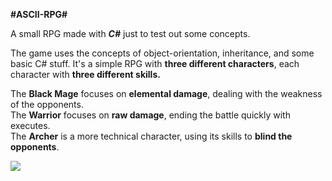 <b>#ASCII-RPG#</b>
                                                             
A small RPG made with <b><i>C#</b></i> just to test out some concepts.

The game uses the concepts of object-orientation, inheritance, and some basic C# stuff.
It's a simple RPG with <b>three different characters</b>, each character with <b>three different skills.</b>     

                  
The <b>Black Mage</b> focuses on <b>elemental damage</b>, dealing with the weakness of the opponents.             
The <b>Warrior</b> focuses on <b>raw damage</b>, ending the battle quickly with executes.           
The <b>Archer</b> is a more technical character, using its skills to <b>blind the opponents</b>.           

<img src="https://media.giphy.com/media/0TSdaKPg3os1ql289i/giphy.gif">                
